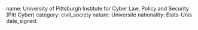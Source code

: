 name: University of Pittsburgh Institute for Cyber Law, Policy and Security (Pitt Cyber)
category: civil_society
nature:  Université
nationality: Etats-Unis
date_signed:
    